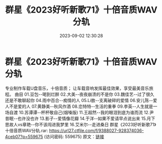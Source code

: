 ﻿---
title: 群星《2023好听新歌71》十倍音质WAV分轨
date: 2023-09-02 12:30:28
categories: WAV车载音乐、镜像
tags: 华语中文
---
# 群星《2023好听新歌71》十倍音质WAV分轨

专业制作车载U盘音乐，十倍音质；
让车载音响发挥最佳效果，享受最美音乐旅程。
曲目
01.豆包--喝到烂醉
02.大美--夜夜崩溃的不是你
03.魏佳艺--过了很久还是不敢聊起你
04.雨中百合--痴情的人
05.Li敖--支离破碎的爱情
06.安儿陈--爱人不是爱的人
07.黄静美--秋风作酒
08.恋特特--生活的重拳
09.李英--人生就是一场自渡
10.苏谭谭--杯杯敬自己(烟嗓版)
11.王超然--我的眼泪到底为谁而流
12.尹昔眠--也许没也许
13.影子--爱情像花瓣
14.于洋--如果不爱请早点说出来
15.月下思故人vs章艳--你不该闯进我梦里
16.艾米尔--走进桑日
群星《2023好听新歌71》十倍音质WAV分轨.rar: https://url27.ctfile.com/f/9388027-928374036-4ceb07?p=559675
(访问密码: 559675)
原文：[链接](https://blog.sina.com.cn/s/blog_1647c7e76010313bb.html)
